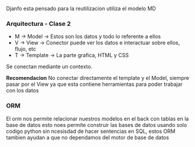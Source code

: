 Djanfo esta pensado para la reutilizacion utiliza el modelo MD

### Arquitectura - Clase 2

- M -> Model -> Estos son los datos y todo lo referente a ellos
- V -> View -> Conector puede ver los datos e interactuar sobre ellos, flujo, etc
- T -> Template -> La parte grafica, HTML y CSS

Se conectan mediante un contexto.

**Recomendacion**
No conectar directamente el template y el Model, siempre pasar por el View ya que esta contiene herramientas para poder trabajar con los datos

### ORM

El orm nos permite relacionar nuestros modelos en el back con tablas en la base de datos esto noes permite construir las bases de datos usando solo codigo python sin ncesisdad de hacer sentencias en SQL, estos ORM tambien ayudan a que no dependamos del motor de base de datos
